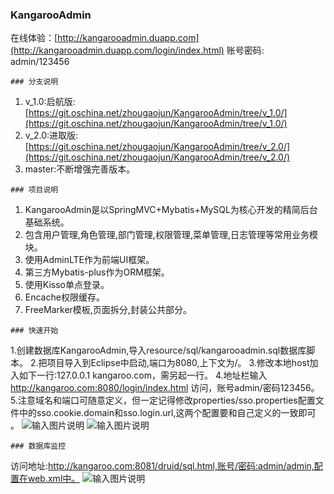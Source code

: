###  **KangarooAdmin** 
在线体验：[http://kangarooadmin.duapp.com](http://kangarooadmin.duapp.com/login/index.html) 
账号密码: admin/123456
```
### 分支说明
```
1. v_1.0:启航版:[https://git.oschina.net/zhougaojun/KangarooAdmin/tree/v_1.0/](https://git.oschina.net/zhougaojun/KangarooAdmin/tree/v_1.0/)
2. v_2.0:进取版:[https://git.oschina.net/zhougaojun/KangarooAdmin/tree/v_2.0/](https://git.oschina.net/zhougaojun/KangarooAdmin/tree/v_2.0/)
3. master:不断增强完善版本。

```
### 项目说明
```
1. KangarooAdmin是以SpringMVC+Mybatis+MySQL为核心开发的精简后台基础系统。
2. 包含用户管理,角色管理,部门管理,权限管理,菜单管理,日志管理等常用业务模块。
3. 使用AdminLTE作为前端UI框架。
4. 第三方Mybatis-plus作为ORM框架。
5. 使用Kisso单点登录。
6. Encache权限缓存。
7. FreeMarker模板,页面拆分,封装公共部分。
```
### 快速开始
```
1.创建数据库KangarooAdmin,导入resource/sql/kangarooadmin.sql数据库脚本。
2.把项目导入到Eclipse中启动,端口为8080,上下文为/。
3.修改本地host加入如下一行:127.0.0.1 kangaroo.com，需另起一行。
4.地址栏输入 http://kangaroo.com:8080/login/index.html 访问，账号admin/密码123456。
5.注意域名和端口可随意定义，但一定记得修改properties/sso.properties配置文件中的sso.cookie.domain和sso.login.url,这两个配置要和自己定义的一致即可 。
![输入图片说明](http://git.oschina.net/uploads/images/2017/0112/212538_5d2a3805_89451.png "在这里输入图片标题")
![输入图片说明](http://git.oschina.net/uploads/images/2017/0112/212936_75c22591_89451.png "在这里输入图片标题")
```
### 数据库监控
```
访问地址:http://kangaroo.com:8081/druid/sql.html,账号/密码:admin/admin,配置在web.xml中。
![输入图片说明](http://git.oschina.net/uploads/images/2017/0113/101521_312c0eae_89451.png "在这里输入图片标题")
